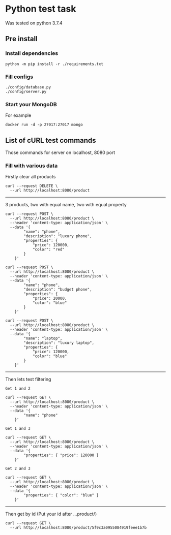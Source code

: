 # Python test task

Was tested on python 3.7.4

## Pre install
### Install dependencies
```
python -m pip install -r ./requirements.txt
```

### Fill configs
```
./config/database.py
./config/server.py
```

### Start your MongoDB
For example
```
docker run -d -p 27017:27017 mongo
```

## List of cURL test commands
Those commands for server on localhost, 8080 port
### Fill with various data
Firstly clear all products
```
curl --request DELETE \
  --url http://localhost:8080/product
```
---------------------------------------------
3 products, two with equal name, two with equal property
```
curl --request POST \
  --url http://localhost:8080/product \
  --header 'content-type: application/json' \
  --data '{
        "name": "phone",
        "description": "luxury phone",
        "properties": {
            "price": 120000,
            "color": "red"
        }
    }'

curl --request POST \
  --url http://localhost:8080/product \
  --header 'content-type: application/json' \
  --data '{
        "name": "phone",
        "description": "budget phone",
        "properties": {
            "price": 20000,
            "color": "blue"
        }
    }'

curl --request POST \
  --url http://localhost:8080/product \
  --header 'content-type: application/json' \
  --data '{
        "name": "laptop",
        "description": "luxury laptop",
        "properties": {
            "price": 120000,
            "color": "blue"
        }
    }'
``` 
-------------------------
Then lets test filtering
```
Get 1 and 2
```
```
curl --request GET \
  --url http://localhost:8080/product \
  --header 'content-type: application/json' \
  --data '{
        "name": "phone"
    }'
```
```
Get 1 and 3
```
```
curl --request GET \
  --url http://localhost:8080/product \
  --header 'content-type: application/json' \
  --data '{
        "properties": { "price": 120000 }
    }'
```
```
Get 2 and 3
```
```
curl --request GET \
  --url http://localhost:8080/product \
  --header 'content-type: application/json' \
  --data '{
        "properties": { "color": "blue" }
    }'
```

--------------------------
Then get by id (Put your id after ...product/)
```
curl --request GET \
  --url http://localhost:8080/product/5f9c3a0955084919feee1b7b
```